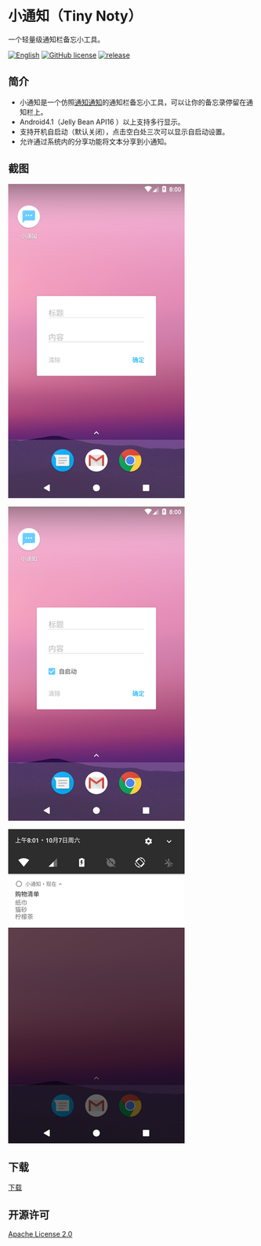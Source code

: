 # 小通知（Tiny Noty）

一个轻量级通知栏备忘小工具。

[![English](https://img.shields.io/badge/readme-English-brightgreen.svg?style=flat-square)](/README.md) [![GitHub license](https://img.shields.io/badge/license-Apache%202-blue.svg?style=flat-square)](/LICENSE) [![release](https://img.shields.io/github/release/gooosie/TinyNoty.svg?style=flat-square)](https://github.com/gooosie/TinyNoty/releases)

## 简介

- 小通知是一个仿照[通知通知](https://www.coolapk.com/apk/mark.notification)的通知栏备忘小工具，可以让你的备忘录停留在通知栏上。
- Android4.1（Jelly Bean API16 ）以上支持多行显示。
- 支持开机自启动（默认关闭），点击空白处三次可以显示自启动设置。
- 允许通过系统内的分享功能将文本分享到小通知。

## 截图

![Screenshot1](/docs/Screenshot_1.png)

![Screenshot2](/docs/Screenshot_2.png)

![Screenshot3](/docs/Screenshot_3.png)

## 下载

[下载](https://github.com/gooosie/TinyNoty/releases)

## 开源许可

[Apache License 2.0](/LICENSE)